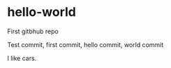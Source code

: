 # hello-world
First gitbhub repo

Test commit, first commit, hello commit, world commit

I like cars.
